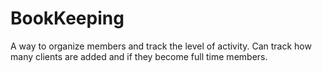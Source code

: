 # BookKeeping
A way to organize members and track the level of activity. Can track how many clients are added and if they become full time members. 
